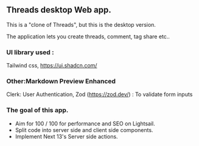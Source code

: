 ## Threads desktop Web app.
This is a "clone of Threads", but this is the desktop version. 

The application lets you create threads, comment, tag share etc.. 

### UI library used :
Tailwind css,
https://ui.shadcn.com/

### Other:Markdown Preview Enhanced
Clerk: User Authentication,
Zod (https://zod.dev/) : To validate form inputs

### The goal of this app.

+ Aim for 100 / 100 for performance and SEO on Lightsail.
+ Split code into server side and client side components. 
+ Implement Next 13's Server side actions.


